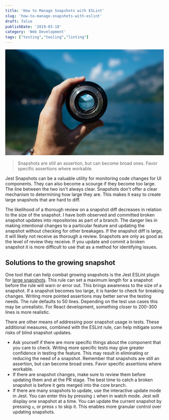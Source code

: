 ```yaml
---
title: 'How to Manage Snapshots with ESLint'
slug: 'how-to-manage-snapshots-with-eslint'
draft: false
publishDate: '2019-03-18'
category: 'Web Development'
tags: ["testing","tooling","linting"]
---
```

![How to Manage Snapshots with ESLint](images/paul-skorupskas-snapshot.jpg#center)

> Snapshots are still an assertion, but can become broad ones. Favor specific assertions where workable.

Jest Snapshots can be a valuable utility for monitoring code changes for UI components. They can also become a scourge if they become too large. The line between the two isn't always clear. Snapshots don't offer a clear mechanism to determining how large they are. This makes it easy to create large snapshots that are hard to diff.

The likelihood of a thorough review on a snapshot diff decreases in relation to the size of the snapshot. I have both observed and committed broken snapshot updates into repositories as part of a branch. The danger lies in making intentional changes to a particular feature and updating the snapshot without checking for other breakages. If the snapshot diff is large, it will likely not receive as thorough a review. Snapshots are only as good as the level of review they receive. If you update and commit a broken snapshot it is more difficult to use that as a method for identifying issues.

## Solutions to the growing snapshot

One tool that can help combat growing snapshots is the Jest ESLint plugin for [large snapshots](https://github.com/jest-community/eslint-plugin-jest/blob/master/docs/rules/no-large-snapshots.md). This rule can set a maximum length for a snapshot before the rule will warn or error out. This brings awareness to the size of a snapshot. If a snapshot becomes too large, it is harder to check for breaking changes. Writing more pointed assertions may better serve the testing needs. The rule defaults to 50 lines. Depending on the test use cases this may be unrealistic. For React development, something closer to 200-300 lines is more realistic.

There are other means of addressing poor snapshot usage in tests. These additional measures, combined with the ESLint rule, can help mitigate some risks of blind snapshot updates.

- Ask yourself if there are more specific things about the component that you care to check. Writing more specific tests may give greater confidence in testing the feature. This may result in eliminating or reducing the need of a snapshot. Remember that snapshots are still an assertion, but can become broad ones. Favor specific assertions where workable.
- If there are snapshot changes, make sure to review them before updating them and at the PR stage. The best time to catch a broken snapshot is before it gets merged into the core branch.
- If there are many snapshots to update, use the interactive update mode in Jest. You can enter this by pressing `i` when in watch mode. Jest will display one snapshot at a time. You can update the current snapshot by pressing `u`, or press `s` to skip it. This enables more granular control over updating snapshots.
